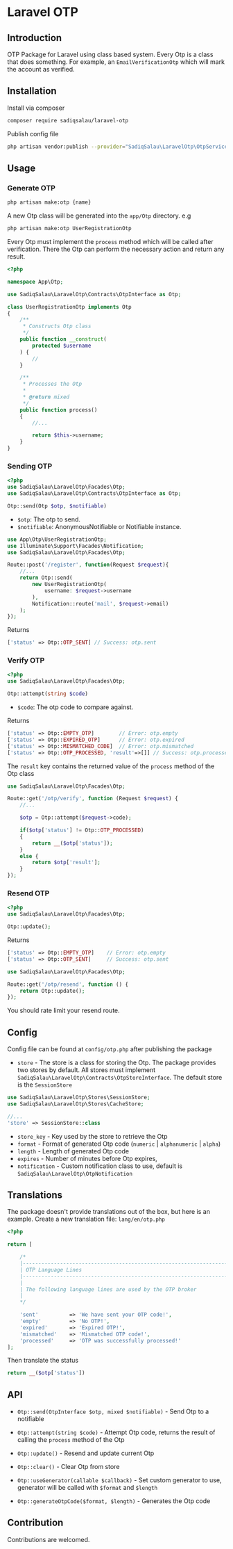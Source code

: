 # Laravel OTP

## Introduction

OTP Package for Laravel using class based system. Every Otp is a class that does something. For example, an `EmailVerificationOtp` which will mark the account as verified.

## Installation

Install via composer

```bash
composer require sadiqsalau/laravel-otp
```

Publish config file

```bash
php artisan vendor:publish --provider="SadiqSalau\LaravelOtp\OtpServiceProvider"
```

## Usage

### Generate OTP

```bash
php artisan make:otp {name}
```

A new Otp class will be generated into the `app/Otp` directory. e.g

```bash
php artisan make:otp UserRegistrationOtp
```

Every Otp must implement the `process` method which will be called after verification. There the Otp can perform the necessary action and return any result.

```php
<?php

namespace App\Otp;

use SadiqSalau\LaravelOtp\Contracts\OtpInterface as Otp;

class UserRegistrationOtp implements Otp
{
    /**
     * Constructs Otp class
     */
    public function __construct(
        protected $username
    ) {
        //
    }

    /**
     * Processes the Otp
     *
     * @return mixed
     */
    public function process()
    {
        //...

        return $this->username;
    }
}

```

### Sending OTP

```php
<?php
use SadiqSalau\LaravelOtp\Facades\Otp;
use SadiqSalau\LaravelOtp\Contracts\OtpInterface as Otp;

Otp::send(Otp $otp, $notifiable)
```

- `$otp`: The otp to send.
- `$notifiable`: AnonymousNotifiable or Notifiable instance.

```php
use App\Otp\UserRegistrationOtp;
use Illuminate\Support\Facades\Notification;
use SadiqSalau\LaravelOtp\Facades\Otp;

Route::post('/register', function(Request $request){
    //...
    return Otp::send(
        new UserRegistrationOtp(
            username: $request->username
        ),
        Notification::route('mail', $request->email)
    );
});
```

Returns

```php
['status' => Otp::OTP_SENT] // Success: otp.sent
```

### Verify OTP

```php
<?php
use SadiqSalau\LaravelOtp\Facades\Otp;

Otp::attempt(string $code)
```

- `$code`: The otp code to compare against.

Returns

```php
['status' => Otp::EMPTY_OTP]        // Error: otp.empty
['status' => Otp::EXPIRED_OTP]      // Error: otp.expired
['status' => Otp::MISMATCHED_CODE]  // Error: otp.mismatched
['status' => Otp::OTP_PROCESSED, 'result'=>[]] // Success: otp.processed
```

The `result` key contains the returned value of the `process` method of the Otp class

```php
use SadiqSalau\LaravelOtp\Facades\Otp;

Route::get('/otp/verify', function (Request $request) {
    //...

    $otp = Otp::attempt($request->code);

    if($otp['status'] != Otp::OTP_PROCESSED)
    {
        return __($otp['status']);
    }
    else {
        return $otp['result'];
    }
});
```

### Resend OTP

```php
<?php
use SadiqSalau\LaravelOtp\Facades\Otp;

Otp::update();
```

Returns

```php
['status' => Otp::EMPTY_OTP]    // Error: otp.empty
['status' => Otp::OTP_SENT]     // Success: otp.sent
```

```php
use SadiqSalau\LaravelOtp\Facades\Otp;

Route::get('/otp/resend', function () {
    return Otp::update();
});
```

You should rate limit your resend route.

## Config

Config file can be found at `config/otp.php` after publishing the package

- `store` - The store is a class for storing the Otp. The package provides two stores by default. All stores must implement `SadiqSalau\LaravelOtp\Contracts\OtpStoreInterface`. The default store is the `SessionStore`

```php
use SadiqSalau\LaravelOtp\Stores\SessionStore;
use SadiqSalau\LaravelOtp\Stores\CacheStore;

//...
'store' => SessionStore::class
```

- `store_key` - Key used by the store to retrieve the Otp
- `format` - Format of generated Otp code (`numeric` | `alphanumeric` | `alpha`)
- `length` - Length of generated Otp code
- `expires` - Number of minutes before Otp expires,
- `notification` - Custom notification class to use, default is `SadiqSalau\LaravelOtp\OtpNotification`

## Translations

The package doesn't provide translations out of the box, but here is an example.
Create a new translation file: `lang/en/otp.php`

```php
<?php

return [

    /*
    |--------------------------------------------------------------------------
    | OTP Language Lines
    |--------------------------------------------------------------------------
    |
    | The following language lines are used by the OTP broker
    |
    */

    'sent'          => 'We have sent your OTP code!',
    'empty'         => 'No OTP!',
    'expired'       => 'Expired OTP!',
    'mismatched'    => 'Mismatched OTP code!',
    'processed'     => 'OTP was successfully processed!'
];

```

Then translate the status

```php
return __($otp['status'])
```

## API

- `Otp::send(OtpInterface $otp, mixed $notifiable)` - Send Otp to a notifiable

- `Otp::attempt(string $code)` - Attempt Otp code, returns the result of calling the `process` method of the Otp

- `Otp::update()` - Resend and update current Otp

- `Otp::clear()` - Clear Otp from store

- `Otp::useGenerator(callable $callback)` - Set custom generator to use, generator will be called with `$format` and `$length`

- `Otp::generateOtpCode($format, $length)` - Generates the Otp code

## Contribution

Contributions are welcomed.
